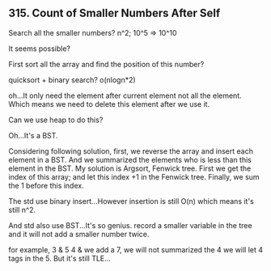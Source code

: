 ## 315. Count of Smaller Numbers After Self

Search all the smaller numbers? n^2; 10^5 => 10^10

It seems possible?

First sort all the array and find the position of this number?

quicksort + binary search? o(nlogn*2)

oh...It only need the element after current element not all the element. Which means we need to delete this element after we use it.

Can we use heap to do this?

Oh...It's a BST. 

Considering following solution, first, we reverse the array and insert each element in a BST. And we summarized the elements who is less than this element in the BST. My solution is Argsort, Fenwick tree. First we get the index of this array; and let this index +1 in the Fenwick tree. Finally, we sum the 1 before this index.

The std use binary insert...However insertion is still O(n) which means it's still n^2.

And std also use BST...It's so genius. record a smaller variable in the tree and it will not add a smaller number twice.

for example, 3 & 5 4 & we add a 7, we will not summarized the 4 we will let 4 tags in the 5. But it's still TLE...